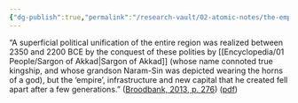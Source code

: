 ```yaml
---
{"dg-publish":true,"permalink":"/research-vault/02-atomic-notes/the-empire-forged-by-sargon-of-akkad-was-rather-short-lived/"}
---
```


“A superficial political unification of the entire region was realized between 2350 and 2200 BCE by the conquest of these polities by [[Encyclopedia/01 People/Sargon of Akkad\|Sargon of Akkad]] (whose name connoted true kingship, and whose grandson Naram-Sin was depicted wearing the horns of a god), but the ‘empire’, infrastructure and new capital that he created fell apart after a few generations.” ([Broodbank, 2013, p. 276](zotero://select/library/items/IR54JIQG)) ([pdf](zotero://open-pdf/library/items/85K7BT2G?page=253&annotation=6IIRVMQL))
